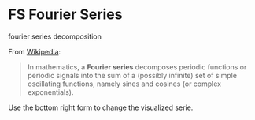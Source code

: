 # FS Fourier Series
fourier series decomposition

From [Wikipedia](http://en.wikipedia.org/wiki/Fourier_series):

> In mathematics, a **Fourier series** decomposes periodic functions or
> periodic signals into the sum of a (possibly infinite) set of simple
> oscillating functions, namely sines and cosines (or complex exponentials).

Use the bottom right form to change the visualized serie. 
